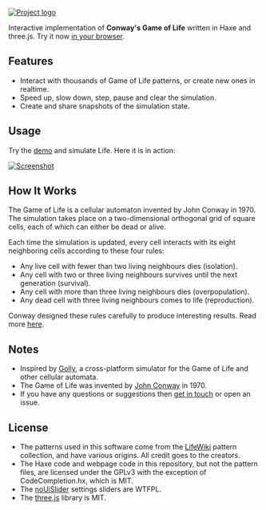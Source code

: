 [![Project logo](https://github.com/Tw1ddle/game-of-life/blob/master/screenshots/logo.png?raw=true "Game Of Life WebGL logo")](http://www.samcodes.co.uk/project/game-of-life/)

Interactive implementation of **Conway's Game of Life** written in Haxe and three.js. Try it now [in your browser](http://www.samcodes.co.uk/project/game-of-life/).

## Features
* Interact with thousands of Game of Life patterns, or create new ones in realtime.
* Speed up, slow down, step, pause and clear the simulation.
* Create and share snapshots of the simulation state.

## Usage

Try the [demo](http://www.samcodes.co.uk/project/game-of-life/) and simulate Life. Here it is in action:

[![Screenshot](https://github.com/Tw1ddle/game-of-life/blob/master/screenshots/screenshot1.gif?raw=true "Game Of Life WebGL screenshot 1")](http://www.samcodes.co.uk/project/game-of-life/)

## How It Works
The Game of Life is a cellular automaton invented by John Conway in 1970. The simulation takes place on a two-dimensional orthogonal grid of square cells, each of which can either be dead or alive.

Each time the simulation is updated, every cell interacts with its eight neighboring cells according to these four rules:

* Any live cell with fewer than two living neighbours dies (isolation).
* Any cell with two or three living neighbours survives until the next generation (survival).
* Any cell with more than three living neighbours dies (overpopulation).
* Any dead cell with three living neighbours comes to life (reproduction).

Conway designed these rules carefully to produce interesting results. Read more [here](https://en.wikipedia.org/wiki/Conway%27s_Game_of_Life).

## Notes
* Inspired by [Golly](https://sourceforge.net/projects/golly/), a cross-platform simulator for the Game of Life and other cellular automata.
* The Game of Life was invented by [John Conway](https://en.wikipedia.org/wiki/John_Horton_Conway) in 1970.
* If you have any questions or suggestions then [get in touch](http://samcodes.co.uk/contact) or open an issue.

## License
* The patterns used in this software come from the [LifeWiki](http://www.conwaylife.com/wiki/Main_Page) pattern collection, and have various origins. All credit goes to the creators.
* The Haxe code and webpage code in this repository, but not the pattern files, are licensed under the GPLv3 with the exception of CodeCompletion.hx, which is MIT.
* The [noUiSlider](https://github.com/leongersen/noUiSlider) settings sliders are WTFPL.
* The [three.js](https://github.com/mrdoob/three.js/) library is MIT.